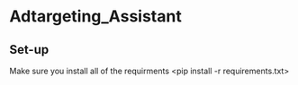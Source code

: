 # Adtargeting_Assistant


## Set-up

Make sure you install all of the requirments
<pip install -r requirements.txt>
